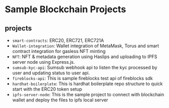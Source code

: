 # Sample Blockchain Projects

## projects
- ```smart-contracts```: ERC20, ERC721, ERC721A
- ```Wallet-integration```: Wallet integration of MetaMask, Torus and smart contract integration for gasless NFT minting
- ```NFT```: NFT & metadata generation using Haslips and uploading to IPFS server node using Express.js.
- ```sumsub-kyc-api```: Sumsub webhook api to listen the kyc processed by user and updating status to user api.
- ```fireblocks-api```: This is sample fireblocks test api of fireblocks sdk
-  ```hardhat-boilerplate```: This is hardhat boilerplate repo structure to quick start with the ERC20 token setup
- ```ipfs-server-node```: This is the sample project to connect with blockchain wallet and deploy the files to ipfs local server